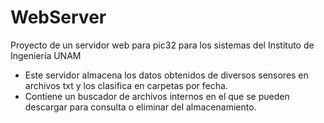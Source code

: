 # WebServer
Proyecto de un servidor web para pic32 para los sistemas del Instituto de Ingeniería UNAM

 - Este servidor almacena los datos obtenidos de diversos sensores en archivos txt y los clasifica en carpetas por fecha.
 - Contiene un buscador de archivos internos en el que se pueden descargar para consulta o eliminar del almacenamiento.
